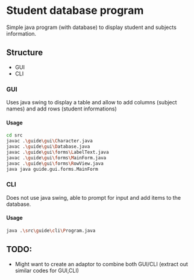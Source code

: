 # Student database program

Simple java program (with database) to display student and subjects information.

## Structure

- GUI
- CLI

### GUI

Uses java swing to display a table and allow to add columns (subject names) and add rows (student informations)

#### Usage

```bash
cd src
javac .\guide\gui\Character.java
javac .\guide\gui\Database.java
javac .\guide\gui\forms\LabelText.java
javac .\guide\gui\forms\MainForm.java
javac .\guide\gui\forms\RowView.java
java java guide.gui.forms.MainForm
```

### CLI

Does not use java swing, able to prompt for input and add items to the database.

#### Usage

```bash
java .\src\guide\cli\Program.java
```

## TODO:

- Might want to create an adaptor to combine both GUI/CLI (extract out similar codes for GUI,CLI)